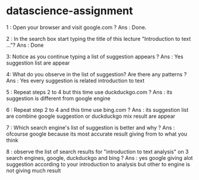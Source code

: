 # datascience-assignment

  1 :    Open your browser and visit google.com ?
Ans :    Done.

  2   : In the search box start typing the title of this lecture "Introduction to text ..."?
  Ans : Done

3: Notice as you continue typing a list of suggestion appears ?
Ans : Yes suggestion list are appear

4: What do you observe in the list of suggestion? Are there any patterns ?
Ans : Yes every suggestion is related introduction to text 

5 : Repeat steps 2 to 4 but this time use duckduckgo.com ?
Ans : its suggestion is different from google engine

6 : Repeat step 2 to 4 and this time use bing.com ?
Ans : its suggestion list are combine  google suggestion or duckduckgo mix result are appear

7 : Which search engine's list of suggestion is better and why ?
Ans :  ofcourse google because its  most accurate result giving from to what you think 

8 : observe the list of search results for "introduction to text analysis" on 3 search engines, google, duckduckgo and bing ?
Ans :  yes google giving alot suggestion according to your introduction to analysis but other to engine is not giving much result 

